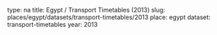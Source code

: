 type: na
title: Egypt / Transport Timetables (2013)
slug: places/egypt/datasets/transport-timetables/2013
place: egypt
dataset: transport-timetables
year: 2013
